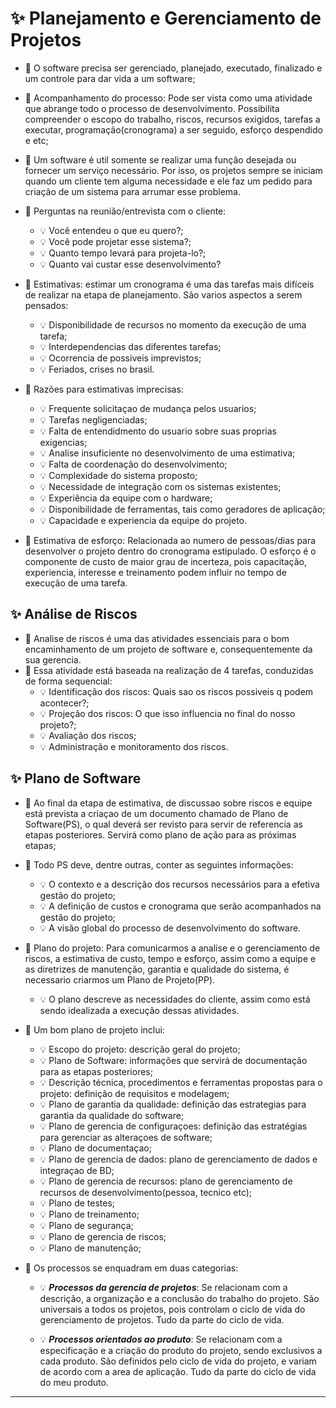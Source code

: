 # ✨ Planejamento e Gerenciamento de Projetos

- 🎈 O software precisa ser gerenciado, planejado, executado, finalizado e um controle para dar vida a um software;
- 🎈 Acompanhamento do processo: Pode ser vista como uma atividade que abrange todo o processo de desenvolvimento. Possibilita compreender o escopo do trabalho, riscos, recursos exigidos, tarefas a executar, programação(cronograma) a ser seguido, esforço despendido e etc;
- 🎈 Um software é util somente se realizar uma função desejada ou fornecer um serviço necessário. Por isso, os projetos sempre se iniciam quando um cliente tem alguma necessidade e ele faz um pedido para criação de um sistema para arrumar esse problema.

- 🎈 Perguntas na reunião/entrevista com o cliente:
  - 💡 Você entendeu o que eu quero?;
  - 💡 Você pode projetar esse sistema?;
  - 💡 Quanto tempo levará para projeta-lo?;
  - 💡 Quanto vai custar esse desenvolvimento?

- 🎈 Estimativas: estimar um cronograma é uma das tarefas mais difíceis de realizar na etapa de planejamento. São varios aspectos a serem pensados:
  - 💡 Disponibilidade de recursos no momento da execução de uma tarefa;
  - 💡 Interdependencias das diferentes tarefas;
  - 💡 Ocorrencia de possiveis imprevistos;
  - 💡 Feriados, crises no brasil.
    
- 🎈 Razões para estimativas imprecisas:
  - 💡 Frequente solicitaçao de mudança pelos usuarios;
  - 💡 Tarefas negligenciadas;
  - 💡 Falta de entendidmento do usuario sobre suas proprias exigencias;
  - 💡 Analise insuficiente no desenvolvimento de uma estimativa;
  - 💡 Falta de coordenação do desenvolvimento;
  - 💡 Complexidade do sistema proposto;
  - 💡 Necessidade de integração com os sistemas existentes;
  - 💡 Experiência da equipe com o hardware;
  - 💡 Disponibilidade de ferramentas, tais como geradores de aplicação;
  - 💡 Capacidade e experiencia da equipe do projeto.

- 🎈 Estimativa de esforço: Relacionada ao numero de pessoas/dias para desenvolver o projeto dentro do cronograma estipulado. O esforço é o componente de custo de maior grau de incerteza, pois capacitação, experiencia, interesse e treinamento podem influir no tempo de execução de uma tarefa.
    
## ✨ Análise de Riscos

- 🎈 Analise de riscos é uma das atividades essenciais para o bom encaminhamento de um projeto de software e, consequentemente da sua gerencia.
- 🎈 Essa atividade está baseada na realização de 4 tarefas, conduzidas de forma sequencial:
  - 💡 Identificação dos riscos: Quais sao os riscos possiveis q podem acontecer?;
  - 💡 Projeção dos riscos: O que isso influencia no final do nosso projeto?;
  - 💡 Avaliação dos riscos;
  - 💡 Administração e monitoramento dos riscos.

## ✨ Plano de Software

- 🎈 Ao final da etapa de estimativa, de discussao sobre riscos e equipe está prevista a criaçao de um documento chamado de Plano de Software(PS), o qual deverá ser revisto para servir de referencia as etapas posteriores. Servirá como plano de ação para as próximas etapas;
- 🎈 Todo PS deve, dentre outras, conter as seguintes informações:
  - 💡 O contexto e a descrição dos recursos necessários para a efetiva gestão do projeto;
  - 💡 A definição de custos e cronograma que serão acompanhados na gestão do projeto;
  - 💡 A visão global do processo de desenvolvimento do software.

- 🎈 Plano do projeto: Para comunicarmos a analise e o gerenciamento de riscos, a estimativa de custo, tempo e esforço, assim como a equipe e as diretrizes de manutenção, garantia e qualidade do sistema, é necessario criarmos um Plano de Projeto(PP).
  - 💡 O plano descreve as necessidades do cliente, assim como está sendo idealizada a execução dessas atividades.

- 🎈 Um bom plano de projeto inclui:
  - 💡 Escopo do projeto: descrição geral do projeto;
  - 💡 Plano de Software: informações que servirá de documentação para as etapas posteriores;
  - 💡 Descrição técnica, procedimentos e ferramentas propostas para o projeto: definição de requisitos e modelagem;
  - 💡 Plano de garantia da qualidade: definição das estrategias para garantia da qualidade do software;
  - 💡 Plano de gerencia de configuraçoes: definição das estratégias para gerenciar as alteraçoes de software;
  - 💡 Plano de documentaçao;
  - 💡 Plano de gerencia de dados: plano de gerenciamento de dados e integraçao de BD;
  - 💡 Plano de gerencia de recursos: plano de gerenciamento de recursos de desenvolvimento(pessoa, tecnico etc);
  - 💡 Plano de testes;
  - 💡 Plano de treinamento;
  - 💡 Plano de segurança;
  - 💡 Plano de gerencia de riscos;
  - 💡 Plano de manutenção;

- 🎈 Os processos se enquadram em duas categorias:
  - 💡 ***Processos da gerencia de projetos***: Se relacionam com a descrição, a organização e a conclusão do trabalho do projeto. São universais a todos os projetos, pois controlam o ciclo de vida do gerenciamento de projetos. Tudo da parte do ciclo de vida.

  - 💡 ***Processos orientados ao produto***: Se relacionam com a especificação e a criação do produto do projeto, sendo exclusivos a cada produto. São definidos pelo ciclo de vida do projeto, e variam de acordo com a area de aplicação. Tudo da parte do ciclo de vida do meu produto.
   
---
